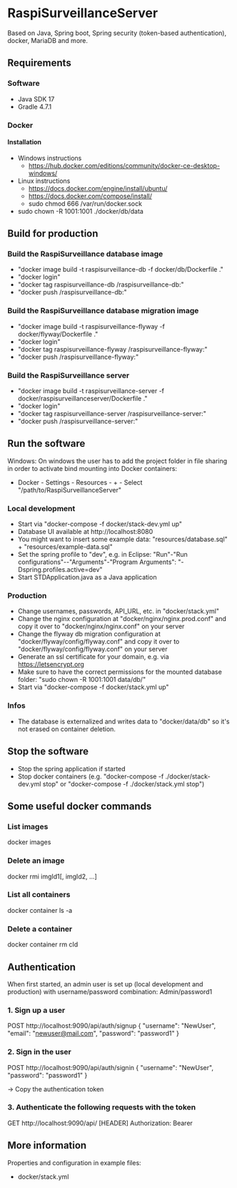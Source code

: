 # RaspiSurveillanceServer

Based on Java, Spring boot, Spring security (token-based authentication), docker, MariaDB and more.

## Requirements

### Software

- Java SDK 17
- Gradle 4.7.1

### Docker

#### Installation

- Windows instructions
	- https://hub.docker.com/editions/community/docker-ce-desktop-windows/
- Linux instructions
	- https://docs.docker.com/engine/install/ubuntu/
	- https://docs.docker.com/compose/install/
	- sudo chmod 666 /var/run/docker.sock
- sudo chown -R 1001:1001 ./docker/db/data

## Build for production

### Build the RaspiSurveillance database image

- "docker image build -t raspisurveillance-db -f docker/db/Dockerfile ."
- "docker login"
- "docker tag raspisurveillance-db <dockerName>/raspisurveillance-db:<version>"
- "docker push <dockerName>/raspisurveillance-db:<version>"

### Build the RaspiSurveillance database migration image

- "docker image build -t raspisurveillance-flyway -f docker/flyway/Dockerfile ."
- "docker login"
- "docker tag raspisurveillance-flyway <dockerName>/raspisurveillance-flyway:<version>"
- "docker push <dockerName>/raspisurveillance-flyway:<version>"

### Build the RaspiSurveillance server

- "docker image build -t raspisurveillance-server -f docker/raspisurveillanceserver/Dockerfile ."
- "docker login"
- "docker tag raspisurveillance-server <dockerName>/raspisurveillance-server:<version>"
- "docker push <dockerName>/raspisurveillance-server:<version>"

## Run the software

Windows: On windows the user has to add the project folder in file sharing in order to activate bind mounting into Docker containers:

- Docker - Settings - Resources - + - Select "/path/to/RaspiSurveillanceServer"

### Local development

- Start via "docker-compose -f docker/stack-dev.yml up"
- Database UI available at http://localhost:8080
- You might want to insert some example data: "resources/database.sql" + "resources/example-data.sql"
- Set the spring profile to "dev", e.g. in Eclipse: "Run"-"Run configurations"-<ConfigName>-"Arguments"-"Program Arguments": "-Dspring.profiles.active=dev"
- Start STDApplication.java as a Java application

### Production

- Change usernames, passwords, API_URL, etc. in "docker/stack.yml"
- Change the nginx configuration at "docker/nginx/nginx.prod.conf" and copy it over to "docker/nginx/nginx.conf" on your server
- Change the flyway db migration configuration at "docker/flyway/config/flyway.conf" and copy it over to "docker/flyway/config/flyway.conf" on your server
- Generate an ssl certificate for your domain, e.g. via https://letsencrypt.org
- Make sure to have the correct permissions for the mounted database folder: "sudo chown -R 1001:1001 data/db/"
- Start via "docker-compose -f docker/stack.yml up"

### Infos

- The database is externalized and writes data to "docker/data/db" so it's not erased on container deletion.

## Stop the software

- Stop the spring application if started
- Stop docker containers (e.g. "docker-compose -f ./docker/stack-dev.yml stop" or "docker-compose -f ./docker/stack.yml stop")

## Some useful docker commands

### List images

docker images

### Delete an image

docker rmi imgId1[, imgId2, ...]

### List all containers

docker container ls -a

### Delete a container

docker container rm cId

## Authentication

When first started, an admin user is set up (local development and production) with username/password combination: Admin/password1

### 1. Sign up a user

POST http://localhost:9090/api/auth/signup
{
    "username": "NewUser",
    "email": "newuser@mail.com",
    "password": "password1"
}

### 2. Sign in the user

POST http://localhost:9090/api/auth/signin
{
    "username": "NewUser",
    "password": "password1"
}

-> Copy the authentication token <token>

### 3. Authenticate the following requests with the token

GET http://localhost:9090/api/<path>
[HEADER] Authorization: Bearer <token>

## More information

Properties and configuration in example files:

* docker/stack.yml
